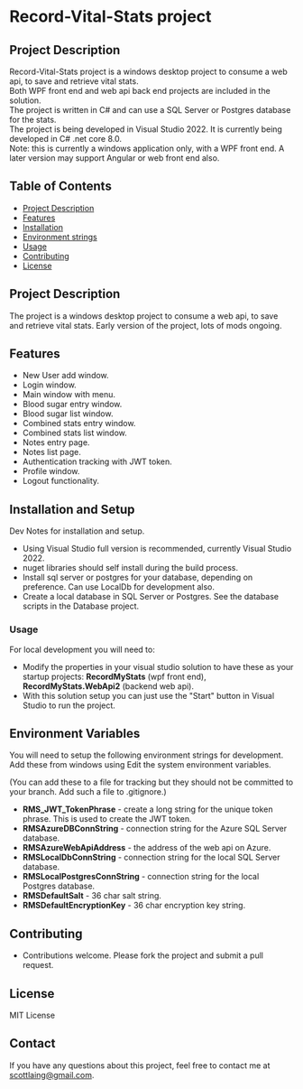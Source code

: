 
# Record-Vital-Stats project

## Project Description

Record-Vital-Stats project is a windows desktop project to consume a web api, to save and retrieve vital stats.  
Both WPF front end and web api back end projects are included in the solution.  
The project is written in C# and can use a SQL Server or Postgres database for the stats.  
The project is being developed in Visual Studio 2022.  It is currently being developed in C# .net core 8.0.  
Note: this is currently a windows application only, with a WPF front end. A later version may support Angular or web front end also.

## Table of Contents

* [Project Description](#project-description)
* [Features](#features)
* [Installation](#installation)
* [Environment strings](#env)
* [Usage](#usage)
* [Contributing](#contributing)
* [License](#license)

## Project Description  <a name="project-description"></a>

The project is a windows desktop project to consume a web api, to save and retrieve vital stats. Early version of the project, lots of mods ongoing.  

## Features  <a name="features"></a>

* New User add window.
* Login window.
* Main window with menu.
* Blood sugar entry window.
* Blood sugar list window.
* Combined stats entry window.
* Combined stats list window.
* Notes entry page.
* Notes list page.
* Authentication tracking with JWT token.
* Profile window.
* Logout functionality.


## Installation and Setup  <a name="installation"></a>

Dev Notes for installation and setup. 

* Using Visual Studio full version is recommended, currently Visual Studio 2022.
* nuget libraries should self install during the build process.
* Install sql server or postgres for your database, depending on preference. Can use LocalDb for development also.
* Create a local database in SQL Server or Postgres.  See the database scripts in the Database project.

### Usage  <a name="usage"></a>

For local development you will need to:

* Modify the properties in your visual studio solution to have these as your startup projects: **RecordMyStats** (wpf front end), **RecordMyStats.WebApi2** (backend web api).
* With this solution setup you can just use the "Start" button in Visual Studio to run the project.


## Environment Variables  <a name="env"></a>

You will need to setup the following environment strings for development.  Add these from windows using Edit the system environment variables.  

(You can add these to a file for tracking but they should not be committed to your branch.  Add such a file to .gitignore.)

* **RMS_JWT_TokenPhrase** - create a long string for the unique token phrase.  This is used to create the JWT token.
* **RMSAzureDBConnString** - connection string for the Azure SQL Server database.
* **RMSAzureWebApiAddress** - the address of the web api on Azure.
* **RMSLocalDbConnString** - connection string for the local SQL Server database.
* **RMSLocalPostgresConnString** - connection string for the local Postgres database.
* **RMSDefaultSalt** - 36 char salt string.
* **RMSDefaultEncryptionKey** - 36 char encryption key string.

## Contributing  <a name="contributing"></a>

* Contributions welcome.  Please fork the project and submit a pull request.

## License  <a name="license"></a>

MIT License

## Contact

If you have any questions about this project, feel free to contact me at scottlaing@gmail.com.

